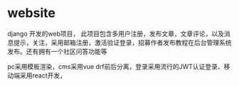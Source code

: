 # website
django 开发的web项目，
此项目包含多用户注册，发布文章，文章评论，以及消息提示，关注，采用邮箱注册，激活验证登录，招募作者发布教程在后台管理系统发布。还有拥有一个社区问答功能等

pc采用模板渲染，cms采用vue drf前后分离，登录采用流行的JWT认证登录、移动端采用react开发，
